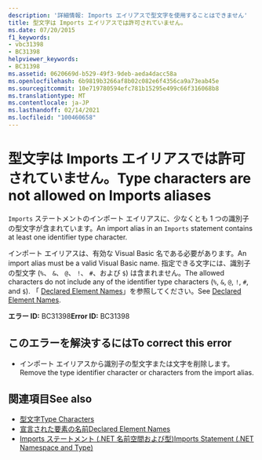 ```yaml
---
description: '詳細情報: Imports エイリアスで型文字を使用することはできません'
title: 型文字は Imports エイリアスでは許可されていません。
ms.date: 07/20/2015
f1_keywords:
- vbc31398
- BC31398
helpviewer_keywords:
- BC31398
ms.assetid: 0620669d-b529-49f3-9deb-aeda4dacc58a
ms.openlocfilehash: 6b9819b3266af8b02c082e6f4356ca9a73eab45e
ms.sourcegitcommit: 10e719780594efc781b15295e499c66f316068b8
ms.translationtype: MT
ms.contentlocale: ja-JP
ms.lasthandoff: 02/14/2021
ms.locfileid: "100460658"
---
```

# <a name="type-characters-are-not-allowed-on-imports-aliases"></a><span data-ttu-id="fba88-103">型文字は Imports エイリアスでは許可されていません。</span><span class="sxs-lookup"><span data-stu-id="fba88-103">Type characters are not allowed on Imports aliases</span></span>

<span data-ttu-id="fba88-104">`Imports` ステートメントのインポート エイリアスに、少なくとも 1 つの識別子の型文字が含まれています。</span><span class="sxs-lookup"><span data-stu-id="fba88-104">An import alias in an `Imports` statement contains at least one identifier type character.</span></span>  
  
 <span data-ttu-id="fba88-105">インポート エイリアスは、有効な Visual Basic 名である必要があります。</span><span class="sxs-lookup"><span data-stu-id="fba88-105">An import alias must be a valid Visual Basic name.</span></span> <span data-ttu-id="fba88-106">指定できる文字には、識別子の型文字 (`%`、 `&`、 `@`、 `!`、 `#`、および `$`) は含まれません。</span><span class="sxs-lookup"><span data-stu-id="fba88-106">The allowed characters do not include any of the identifier type characters (`%`, `&`, `@`, `!`, `#`, and `$`).</span></span> <span data-ttu-id="fba88-107">「 [Declared Element Names](../programming-guide/language-features/declared-elements/declared-element-names.md)」を参照してください。</span><span class="sxs-lookup"><span data-stu-id="fba88-107">See [Declared Element Names](../programming-guide/language-features/declared-elements/declared-element-names.md).</span></span>  
  
 <span data-ttu-id="fba88-108">**エラー ID:** BC31398</span><span class="sxs-lookup"><span data-stu-id="fba88-108">**Error ID:** BC31398</span></span>  
  
## <a name="to-correct-this-error"></a><span data-ttu-id="fba88-109">このエラーを解決するには</span><span class="sxs-lookup"><span data-stu-id="fba88-109">To correct this error</span></span>  
  
- <span data-ttu-id="fba88-110">インポート エイリアスから識別子の型文字または文字を削除します。</span><span class="sxs-lookup"><span data-stu-id="fba88-110">Remove the type identifier character or characters from the import alias.</span></span>  
  
## <a name="see-also"></a><span data-ttu-id="fba88-111">関連項目</span><span class="sxs-lookup"><span data-stu-id="fba88-111">See also</span></span>

- [<span data-ttu-id="fba88-112">型文字</span><span class="sxs-lookup"><span data-stu-id="fba88-112">Type Characters</span></span>](../programming-guide/language-features/data-types/type-characters.md)
- [<span data-ttu-id="fba88-113">宣言された要素の名前</span><span class="sxs-lookup"><span data-stu-id="fba88-113">Declared Element Names</span></span>](../programming-guide/language-features/declared-elements/declared-element-names.md)
- [<span data-ttu-id="fba88-114">Imports ステートメント (.NET 名前空間および型)</span><span class="sxs-lookup"><span data-stu-id="fba88-114">Imports Statement (.NET Namespace and Type)</span></span>](../language-reference/statements/imports-statement-net-namespace-and-type.md)
